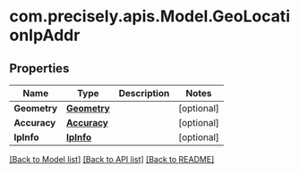 # com.precisely.apis.Model.GeoLocationIpAddr
## Properties

Name | Type | Description | Notes
------------ | ------------- | ------------- | -------------
**Geometry** | [**Geometry**](Geometry.md) |  | [optional] 
**Accuracy** | [**Accuracy**](Accuracy.md) |  | [optional] 
**IpInfo** | [**IpInfo**](IpInfo.md) |  | [optional] 

[[Back to Model list]](../README.md#documentation-for-models) [[Back to API list]](../README.md#documentation-for-api-endpoints) [[Back to README]](../README.md)

